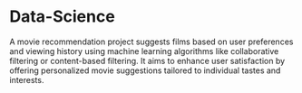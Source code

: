 # Data-Science
A movie recommendation project suggests films based on user preferences and viewing history using machine learning algorithms like collaborative filtering or content-based filtering. It aims to enhance user satisfaction by offering personalized movie suggestions tailored to individual tastes and interests.







